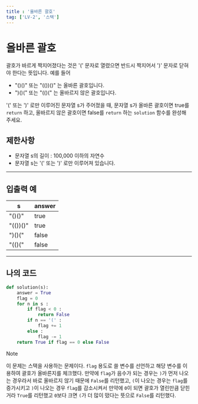 ```yaml
---
title : '올바른 괄호'
tag: ['LV-2', '스택']
---
```

# 올바른 괄호

괄호가 바르게 짝지어졌다는 것은 '(' 문자로 열렸으면 반드시 짝지어서 ')' 문자로 닫혀야 한다는 뜻입니다. 예를 들어

-   "()()" 또는 "(())()" 는 올바른 괄호입니다.
-   ")()(" 또는 "(()(" 는 올바르지 않은 괄호입니다.

'(' 또는 ')' 로만 이루어진 문자열 s가 주어졌을 때, 문자열 s가 올바른 괄호이면 true를 `return` 하고, 올바르지 않은 괄호이면 false를 `return` 하는 `solution` 함수를 완성해 주세요.

## 제한사항

-   문자열 s의 길이 : 100,000 이하의 자연수
-   문자열 s는 '(' 또는 ')' 로만 이루어져 있습니다.

---
## 입출력 예
| s        | answer |
| -------- | ------ |
| "()()"   | true   |
| "(())()" | true   |
| ")()("   | false  |
| "(()("   | false  |

---
## 나의 코드
```python
def solution(s):
    answer = True
    flag = 0
    for n in s :
        if flag < 0 :
            return False
        if n == '(' :
            flag += 1
        else :
            flag -= 1
    return True if flag == 0 else False
```

> [!note]
> 이 문제는 스택을 사용하는 문제이다. `flag` 용도로 쓸 변수를 선언하고 해당 변수를 이용하여 괄호가 올바른지를 체크했다. 만약에 `flag`가 음수가 되는 경우는 `)`가 먼저 나오는 경우라서 바로 올바르지 않기 때문에 `False`를 리턴했고, `(`이 나오는 경우는 `flag`를 증가시키고 `)`이 나오는 경우 `flag`를 감소시켜서 만약에 `0`이 되면 괄호가 열린만큼 닫힌거라 `True`를 리턴했고 `0`보다 크면 `(`가 더 많이 떴다는 뜻으로 `False`를 리턴했다.
